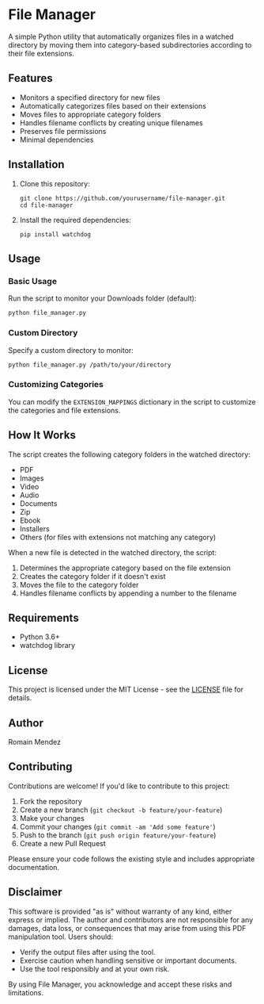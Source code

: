 # File Manager

A simple Python utility that automatically organizes files in a watched directory by moving them into category-based subdirectories according to their file extensions.

## Features

- Monitors a specified directory for new files
- Automatically categorizes files based on their extensions
- Moves files to appropriate category folders
- Handles filename conflicts by creating unique filenames
- Preserves file permissions
- Minimal dependencies

## Installation

1. Clone this repository:

   ```
   git clone https://github.com/yourusername/file-manager.git
   cd file-manager
   ```

2. Install the required dependencies:
   ```
   pip install watchdog
   ```

## Usage

### Basic Usage

Run the script to monitor your Downloads folder (default):

```
python file_manager.py
```

### Custom Directory

Specify a custom directory to monitor:

```
python file_manager.py /path/to/your/directory
```

### Customizing Categories

You can modify the `EXTENSION_MAPPINGS` dictionary in the script to customize the categories and file extensions.

## How It Works

The script creates the following category folders in the watched directory:

- PDF
- Images
- Video
- Audio
- Documents
- Zip
- Ebook
- Installers
- Others (for files with extensions not matching any category)

When a new file is detected in the watched directory, the script:

1. Determines the appropriate category based on the file extension
2. Creates the category folder if it doesn't exist
3. Moves the file to the category folder
4. Handles filename conflicts by appending a number to the filename

## Requirements

- Python 3.6+
- watchdog library

## License

This project is licensed under the MIT License - see the [LICENSE](LICENSE) file for details.

## Author

Romain Mendez

## Contributing

Contributions are welcome! If you'd like to contribute to this project:

1. Fork the repository
2. Create a new branch (`git checkout -b feature/your-feature`)
3. Make your changes
4. Commit your changes (`git commit -am 'Add some feature'`)
5. Push to the branch (`git push origin feature/your-feature`)
6. Create a new Pull Request

Please ensure your code follows the existing style and includes appropriate documentation.

## Disclaimer

This software is provided "as is" without warranty of any kind, either express or implied. The author and contributors are not responsible for any damages, data loss, or consequences that may arise from using this PDF manipulation tool. Users should:

- Verify the output files after using the tool.
- Exercise caution when handling sensitive or important documents.
- Use the tool responsibly and at your own risk.

By using File Manager, you acknowledge and accept these risks and limitations.
